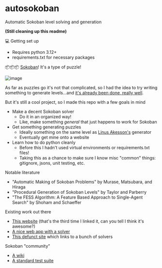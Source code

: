 # autosokoban
Automatic Sokoban level solving and generation

**(Still cleaning up this readme)**

:computer: Getting set up
- Requires python 3.12+
- requirements.txt for necessary packages

:package::package::package: [Sokoban](https://en.wikipedia.org/wiki/Sokoban)! It's a type of puzzle!

![image](https://github.com/user-attachments/assets/0785b872-0ebb-446e-a54c-7109d51062e2)

As far as puzzles go it's not that complicated, so I had the idea to try writing something to generate levels...and [it's already been done, really well](https://linusakesson.net/games/autosokoban/).

But it's still a cool project, so I made this repo with a few goals in mind
- Make a decent Sokoban solver
  - Do it in an organized way!
  - Like, make something *general* that just happens to work for Sokoban
- Get something generating puzzles
  - Ideally something on the same level as [Linus Akesson's](https://linusakesson.net/games/autosokoban/) generator
  - Eventually get mine onto a website
- Learn how to do python cleanly
  - Before this I hadn't used virtual environments or requirements.txt files!
  - Taking this as a chance to make sure I know misc "common" things: gitignore, jsons, unit testing, etc.

Notable literature
- "Automatic Making of Sokoban Problems" by Murase, Matsubara, and Hiraga
- "Procedural Generation of Sokoban Levels" by Taylor and Parberry
- "The FESS Algorithm: A Feature Based Approach to Single-Agent Search" by Shoham and Schaeffer

Existing work out there
- [This website](https://linusakesson.net/games/autosokoban/) (that's the third time I linked it, can you tell I think it's awesome?)
- [A nice web app with a solver](https://dangarfield.github.io/sokoban-solver/)
- [This defunct site](https://web.archive.org/web/20191002082058/http://www.erimsever.com/sokoban7.htm) which links to a bunch of solvers

Sokoban "community"
- [A wiki](http://sokobano.de/wiki/)
- [A standard test suite](https://sokoban-solver-statistics.sourceforge.io/statistics/XSokoban/XSokoban.html)
